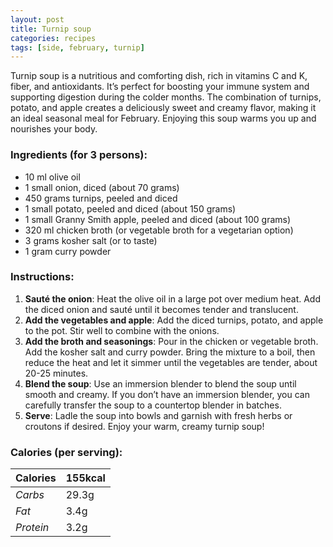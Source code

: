 ```yaml
---
layout: post
title: Turnip soup
categories: recipes
tags: [side, february, turnip]
---
```


Turnip soup is a nutritious and comforting dish, rich in vitamins C and K, fiber, and antioxidants. It’s perfect for boosting your immune system and supporting digestion during the colder months. The combination of turnips, potato, and apple creates a deliciously sweet and creamy flavor, making it an ideal seasonal meal for February. Enjoying this soup warms you up and nourishes your body.

### Ingredients (for 3 persons):
- 10 ml olive oil
- 1 small onion, diced (about 70 grams)
- 450 grams turnips, peeled and diced
- 1 small potato, peeled and diced (about 150 grams)
- 1 small Granny Smith apple, peeled and diced (about 100 grams)
- 320 ml chicken broth (or vegetable broth for a vegetarian option)
- 3 grams kosher salt (or to taste)
- 1 gram curry powder

### Instructions:

1. **Sauté the onion**: Heat the olive oil in a large pot over medium heat. Add the diced onion and sauté until it becomes tender and translucent.
2. **Add the vegetables and apple**: Add the diced turnips, potato, and apple to the pot. Stir well to combine with the onions.
3. **Add the broth and seasonings**: Pour in the chicken or vegetable broth. Add the kosher salt and curry powder. Bring the mixture to a boil, then reduce the heat and let it simmer until the vegetables are tender, about 20-25 minutes.
4. **Blend the soup**: Use an immersion blender to blend the soup until smooth and creamy. If you don’t have an immersion blender, you can carefully transfer the soup to a countertop blender in batches.
5. **Serve**: Ladle the soup into bowls and garnish with fresh herbs or croutons if desired. Enjoy your warm, creamy turnip soup!

### Calories (per serving):

| **Calories** | 155kcal |
| ----------- | ----------- |
| *Carbs* | 29.3g |
| *Fat* | 3.4g |
| *Protein* | 3.2g |